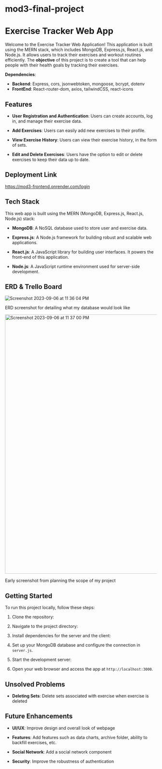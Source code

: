 # mod3-final-project
# Exercise Tracker Web App

Welcome to the Exercise Tracker Web Application! This application is built using the MERN stack, which includes MongoDB, Express.js, React.js, and Node.js. 
It allows users to track their exercises and workout routines efficiently. The **objective** of this project is to create
a tool that can help people with their health goals by tracking their exercises.

**Dependencies**:
- **Backend**: Express, cors, jsonwebtoken, mongoose, bcrypt, dotenv
- **FrontEnd**: React-router-dom, axios, tailwindCSS, react-icons

## Features

- **User Registration and Authentication**: Users can create accounts, log in, and manage their exercise data.

- **Add Exercises**: Users can easily add new exercises to their profile.
  
- **View Exercise History**: Users can view their exercise history, in the form of sets.

- **Edit and Delete Exercises**: Users have the option to edit or delete exercises to keep their data up to date.

## Deployment Link
https://mod3-frontend.onrender.com/login

## Tech Stack

This web app is built using the MERN (MongoDB, Express.js, React.js, Node.js) stack:

- **MongoDB**: A NoSQL database used to store user and exercise data.

- **Express.js**: A Node.js framework for building robust and scalable web applications.

- **React.js**: A JavaScript library for building user interfaces. It powers the front-end of this application.

- **Node.js**: A JavaScript runtime environment used for server-side development.

## ERD & Trello Board

![Screenshot 2023-09-06 at 11 36 04 PM](https://github.com/HectorMagana1/mod3-final-project/assets/116575108/758b0bc3-95e9-4b43-97f8-ebf1b38764aa)

ERD screenshot for detailing what my database would look like

<img width="856" alt="Screenshot 2023-09-06 at 11 37 00 PM" src="https://github.com/HectorMagana1/mod3-final-project/assets/116575108/a9eabcf0-2061-4382-8982-63b91e558198">

Early screenshot from planning the scope of my project

## Getting Started

To run this project locally, follow these steps:

1. Clone the repository:

2. Navigate to the project directory:

3. Install dependencies for the server and the client:

4. Set up your MongoDB database and configure the connection in `server.js`.

5. Start the development server:

6. Open your web browser and access the app at `http://localhost:3000`.

## Unsolved Problems

- **Deleting Sets**: Delete sets associated with exercise when exercise is deleted


## Future Enhancements

- **UI/UX**: Improve design and overall look of webpage
  
- **Features**: Add features such as data charts, archive folder, ability to backfill exercises, etc.
  
- **Social Network**: Add a social network component
  
- **Security**: Improve the robustness of authentication




